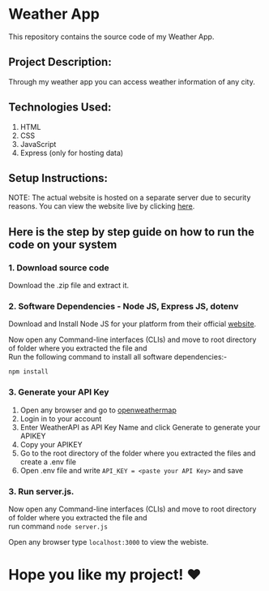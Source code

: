 # Weather App
This repository contains the source code of my Weather App.

## **Project Description:**
Through my weather app you can access weather information of any city.

## **Technologies Used:**
1. HTML
2. CSS
3. JavaScript
4. Express (only for hosting data)

## **Setup Instructions:**

NOTE: The actual website is hosted on a separate server due to security reasons. You can view the website live by clicking [here](https://ayushgupta-06-weather-app.cyclic.app/).

## **Here is the step by step guide on how to run the code on your system**

### 1. Download source code

Download the .zip file and extract it. 

### 2. Software Dependencies - Node JS, Express JS, dotenv

Download and Install Node JS for your platform from their official [website](https://nodejs.org/en/download).

Now open any Command-line interfaces (CLIs) and move to root directory of folder where you extracted the file and <br>
Run the following command to install all software dependencies:-
```
npm install 
```
### 3. Generate your API Key

1. Open any browser and go to [openweathermap](https://home.openweathermap.org/api_keys) <br>
2. Login in to your account <br> 
3. Enter WeatherAPI as API Key Name and click Generate to generate your APIKEY <br>
4. Copy your APIKEY <br>
5. Go to the root directory of the folder where you extracted the files and create a .env file <br>
6. Open .env file and write `API_KEY = <paste your API Key>` and save

### 3. Run server.js.
Now open any Command-line interfaces (CLIs) and move to root directory of folder where you extracted the file and <br>
run command `node server.js`

Open any browser type `localhost:3000` to view the webiste.

# Hope you like my project! ♥
